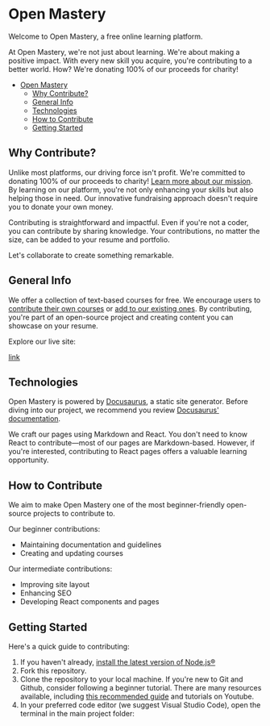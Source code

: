 # Open Mastery

Welcome to Open Mastery, a free online learning platform.

At Open Mastery, we're not just about learning. We're about making a positive impact. With every new skill you acquire, you're contributing to a better world. How? We're donating 100% of our proceeds for charity!

- [Open Mastery](#open-education)
  - [Why Contribute?](#why-contribute)
  - [General Info](#general-info)
  - [Technologies](#technologies)
  - [How to Contribute](#how-to-contribute)
  - [Getting Started](#getting-started)

## Why Contribute?

Unlike most platforms, our driving force isn't profit. We're committed to donating 100% of our proceeds to charity! [Learn more about our mission](https://openmastery.one/about). By learning on our platform, you're not only enhancing your skills but also helping those in need. Our innovative fundraising approach doesn't require you to donate your own money.

Contributing is straightforward and impactful. Even if you're not a coder, you can contribute by sharing knowledge. Your contributions, no matter the size, can be added to your resume and portfolio.

Let's collaborate to create something remarkable.

## General Info

We offer a collection of text-based courses for free. We encourage users to [contribute their own courses](./GUIDE_TO_CREATE_COURSES.md) or [add to our existing ones](./GUIDE_TO_UPDATE_COURSES.md). By contributing, you're part of an open-source project and creating content you can showcase on your resume.

Explore our live site:

[link](https://openmastery.pages.dev/)

## Technologies

Open Mastery is powered by [Docusaurus](https://docusaurus.io/), a static site generator. Before diving into our project, we recommend you review [Docusaurus' documentation](https://docusaurus.io/docs).

We craft our pages using Markdown and React. You don't need to know React to contribute—most of our pages are Markdown-based. However, if you're interested, contributing to React pages offers a valuable learning opportunity.

## How to Contribute

We aim to make Open Mastery one of the most beginner-friendly open-source projects to contribute to.

Our beginner contributions:

- Maintaining documentation and guidelines
- Creating and updating courses

Our intermediate contributions:

- Improving site layout
- Enhancing SEO
- Developing React components and pages

## Getting Started

Here's a quick guide to contributing:

1. If you haven't already, [install the latest version of Node.js®](https://nodejs.org/en/download/)
2. Fork this repository.
3. Clone the repository to your local machine. If you're new to Git and Github, consider following a beginner tutorial. There are many resources available, including [this recommended guide](https://www.freecodecamp.org/news/git-and-github-for-beginners/) and tutorials on Youtube.
4. In your preferred code editor (we suggest Visual Studio Code), open the terminal in the main project folder:

